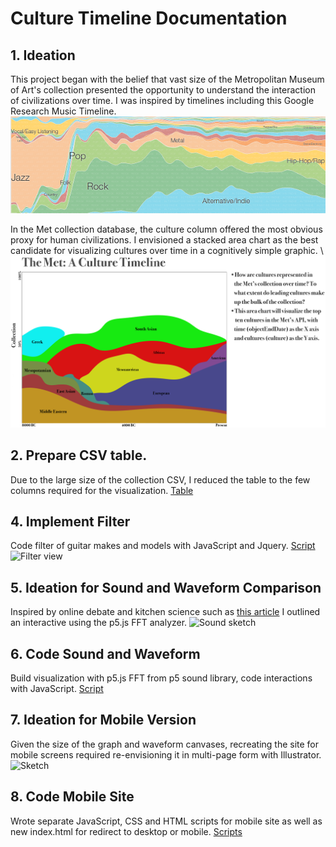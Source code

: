 # Culture Timeline Documentation

## 1. Ideation 
This project began with the belief that vast size of the Metropolitan Museum of Art's collection presented the opportunity to understand the interaction of civilizations over time. I was inspired by timelines including this Google Research Music Timeline. \
![Music Timeline](https://github.com/dangrunebaum/dangrunebaum.github.io/blob/master/met-quant/musictimelineoverview.png)

In the Met collection database, the culture column offered the most obvious proxy for human civilizations. I envisioned a stacked area chart as the best candidate for visualizing cultures over time in a cognitively simple graphic. \ 
![Sketch](https://github.com/dangrunebaum/dangrunebaum.github.io/blob/master/met-quant/MET_CULTURES_v3.png)


## 2. Prepare CSV table. 
Due to the large size of the collection CSV, I reduced the table to the few columns required for the visualization.
[Table](https://github.com/dangrunebaum/dangrunebaum.github.io/blob/master/met-quant/metobjects-sorted.csv) 

## 4. Implement Filter
Code filter of guitar makes and models with JavaScript and Jquery.
[Script]()
![Filter view]()

## 5. Ideation for Sound and Waveform Comparison 
Inspired by online debate and kitchen science such as [this article]() I outlined an interactive using the p5.js FFT analyzer. ![Sound sketch]() 

## 6. Code Sound and Waveform 
Build visualization with p5.js FFT from p5 sound library, code interactions with JavaScript.
[Script]()

## 7. Ideation for Mobile Version 
Given the size of the graph and waveform canvases, recreating the site for mobile screens required re-envisioning it in multi-page form with Illustrator.
![Sketch]()

## 8. Code Mobile Site
Wrote separate JavaScript, CSS and HTML scripts for mobile site as well as new index.html for redirect to desktop or mobile. 
[Scripts]()

